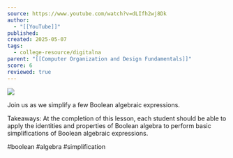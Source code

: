 ```yaml
---
source: https://www.youtube.com/watch?v=dLIfh2wj8Dk
author:
  - "[[YouTube]]"
published: 
created: 2025-05-07
tags:
  - college-resource/digitalna
parent: "[[Computer Organization and Design Fundamentals]]"
score: 6
reviewed: true
---
```

![](https://www.youtube.com/watch?v=dLIfh2wj8Dk)  

Join us as we simplify a few Boolean algebraic expressions.  
  
Takeaways: At the completion of this lesson, each student should be able to apply the identities and properties of Boolean algebra to perform basic simplifications of Boolean algebraic expressions.  
  
#boolean #algebra #simplification